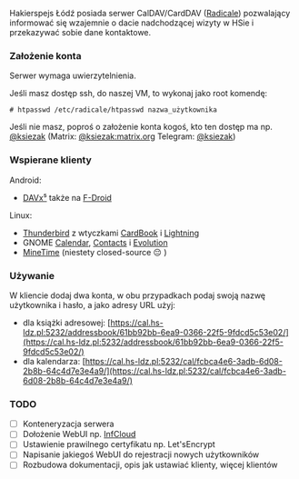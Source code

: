 Hakierspejs Łódź posiada serwer CalDAV/CardDAV ([Radicale](https://radicale.org/)) pozwalający informować się wzajemnie o dacie nadchodzącej wizyty w HSie i przekazywać sobie dane kontaktowe.

### Założenie konta
Serwer wymaga uwierzytelnienia.

Jeśli masz dostęp ssh, do naszej VM, to wykonaj jako root komendę:

`# htpasswd /etc/radicale/htpasswd nazwa_użytkownika`

Jeśli nie masz, poproś o założenie konta kogoś, kto ten dostęp ma np. [@ksiezak](https://github.com/ksiezak) (Matrix: [@ksiezak:matrix.org](https://matrix.to/#/@ksiezak:matrix.org) Telegram: [@ksiezak](https://t.me/ksiezak))

### Wspierane klienty

Android: 
- [DAVx⁵](https://www.davx5.com/) także na [F-Droid](https://f-droid.org/en/packages/at.bitfire.davdroid/)

Linux:
- [Thunderbird](https://www.thunderbird.net/pl/) z wtyczkami [CardBook](https://addons.thunderbird.net/pl/thunderbird/addon/cardbook/) i [Lightning](https://addons.thunderbird.net/pl/thunderbird/addon/lightning/)
- GNOME [Calendar](https://wiki.gnome.org/Apps/Calendar), [Contacts](https://wiki.gnome.org/Apps/Contacts) i [Evolution](https://wiki.gnome.org/Apps/Evolution)
- [MineTime](https://minetime.ai/) (niestety closed-source 😔 )

### Używanie

W kliencie dodaj dwa konta, w obu przypadkach podaj swoją nazwę użytkownika i hasło, a jako adresy URL użyj:
- dla książki adresowej: [https://cal.hs-ldz.pl:5232/addressbook/61bb92bb-6ea9-0366-22f5-9fdcd5c53e02/](https://cal.hs-ldz.pl:5232/addressbook/61bb92bb-6ea9-0366-22f5-9fdcd5c53e02/)
- dla kalendarza: [https://cal.hs-ldz.pl:5232/cal/fcbca4e6-3adb-6d08-2b8b-64c4d7e3e4a9/](https://cal.hs-ldz.pl:5232/cal/fcbca4e6-3adb-6d08-2b8b-64c4d7e3e4a9/) 


### TODO
- [ ] Konteneryzacja serwera
- [ ] Dołożenie WebUI np. [InfCloud](https://www.inf-it.com/open-source/clients/infcloud/)
- [ ] Ustawienie prawilnego certyfikatu np. Let'sEncrypt
- [ ] Napisanie jakiegoś WebUI do rejestracji nowych użytkowników
- [ ] Rozbudowa dokumentacji, opis jak ustawiać klienty, więcej klientów